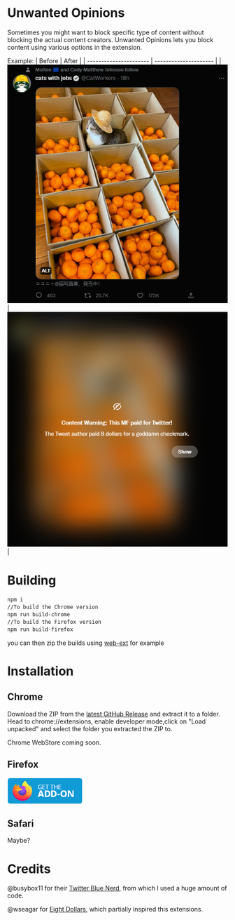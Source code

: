 # Unwanted Opinions

Sometimes you might want to block specific type of content without blocking the actual content creators. Unwanted Opinions lets you block content using various options in the extension.

Example:
| Before | After |
| ---------------------- | --------------------- |
| ![](/media/before.png) | ![](/media/after.png) |

# Building

```sh
npm i
//To build the Chrome version
npm run build-chrome
//To build the Firefox version
npm run build-firefox
```

you can then zip the builds using [web-ext](https://github.com/mozilla/web-ext) for example

# Installation

## Chrome

Download the ZIP from the [latest GitHub Release](https://github.com/X1nto/unwanted-opinions/releases/latest) and extract it to a folder. Head to chrome://extensions, enable developer mode,click on "Load unpacked" and select the folder you extracted the ZIP to.

Chrome WebStore coming soon.

## Firefox

[![](media/get-it-on-firefox.png)](https://addons.mozilla.org/en-US/firefox/addon/unwanted-opinions/)

## Safari

Maybe?

# Credits

@busybox11 for their [Twitter Blue Nerd](https://gist.github.com/busybox11/53c76f57a577a47a19fab649a76f18e3), from which I used a huge amount of code.

@wseagar for [Eight Dollars](https://github.com/wseagar/eight-dollars), which partially inspired this extensions.

